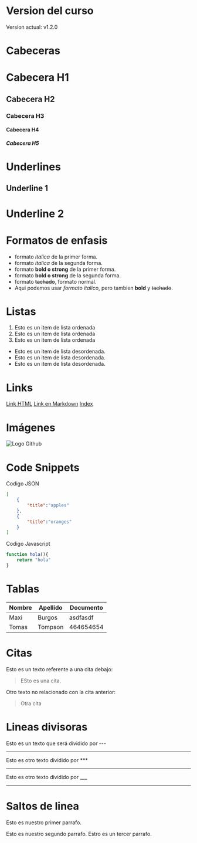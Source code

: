 # Version del curso
Version actual: v1.2.0

# Cabeceras
# Cabecera H1
## Cabecera H2
### Cabecera H3
#### Cabecera H4
##### Cabecera H5

# Underlines
Underline 1
-----------

Underline 2
===========

# Formatos de enfasis
- formato *italica* de la primer forma.
- formato _italica_ de la segunda forma.
- formato **bold o strong** de la primer forma.
- formato __bold o strong__ de la segunda forma.
- formato ~~tachado~~, formato normal.
- Aqui podemos usar *formato italico*, pero tambien **bold** y ~~tachado~~.

# Listas
1. Esto es un item de lista ordenada
2. Esto es un item de lista ordenada
3. Esto es un item de lista ordenada
- Esto es un item de lista desordenada.
- Esto es un item de lista desordenada.
- Esto es un item de lista desordenada.

# Links
<a href="www.google.com">Link HTML</a>
[Link en Markdown](www.google.com)
[Index](index.html)

# Imágenes
![Logo Github](https://img-cdn.hipertextual.com/files/2020/04/hipertextual-github-equipos-ahora-es-totalmente-gratis-2020680731.jpg)

# Code Snippets
Codigo JSON
```JSON
[
    {
        "title":"apples"
    },
    {
        "title":"oranges"
    }
]
```

Codigo Javascript
```Javascript
function hola(){
    return "hola"
}

```

# Tablas
| Nombre | Apellido | Documento |
| ------ | -------- | --------- |
| Maxi   | Burgos   | asdfasdf  |
| Tomas  | Tompson  | 464654654 |

# Citas
Esto es un texto referente a una cita debajo:
> ESto es una cita.

Otro texto no relacionado con la cita anterior:
> Otra cita

# Lineas divisoras
Esto es un texto que será dividido por ---

---
Esto es otro texto dividido por ***

***
Esto es otro texto dividido por ___

___

# Saltos de linea
Esto es nuestro primer parrafo.

Esto es nuestro segundo parrafo.
Estro es un tercer parrafo.
